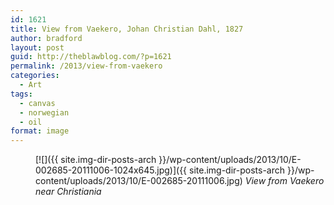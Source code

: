 ```yaml
---
id: 1621
title: View from Vaekero, Johan Christian Dahl, 1827
author: bradford
layout: post
guid: http://theblawblog.com/?p=1621
permalink: /2013/view-from-vaekero
categories:
  - Art
tags:
  - canvas
  - norwegian
  - oil
format: image
---
```

<!--more--><figure id="attachment_1623" style="width: 474px;" class="wp-caption alignnone">

[![]({{ site.img-dir-posts-arch }}/wp-content/uploads/2013/10/E-002685-20111006-1024x645.jpg)]({{ site.img-dir-posts-arch }}/wp-content/uploads/2013/10/E-002685-20111006.jpg)
*View from Vaekero near Christiania*